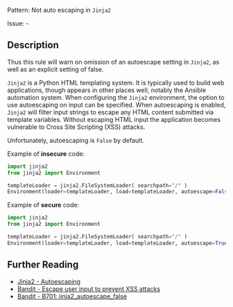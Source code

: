 Pattern: Not auto escaping in `Jinja2`

Issue: -

## Description

Thus this rule will warn on omission of an autoescape setting in `Jinja2`, as well as an explicit setting of
false. 

`Jinja2` is a Python HTML templating system. It is typically used to build web
applications, though appears in other places well, notably the Ansible
automation system. When configuring the `Jinja2` environment, the option to use
autoescaping on input can be specified. When autoescaping is enabled, `Jinja2`
will filter input strings to escape any HTML content submitted via template
variables. Without escaping HTML input the application becomes vulnerable to
Cross Site Scripting (XSS) attacks.

Unfortunately, autoescaping is `False` by default. 


Example of **insecure** code:

```python
import jinja2
from jinja2 import Environment

templateLoader = jinja2.FileSystemLoader( searchpath="/" )
Environment(loader=templateLoader, load=templateLoader, autoescape=False)
```

Example of **secure** code:

```python
import jinja2
from jinja2 import Environment

templateLoader = jinja2.FileSystemLoader( searchpath="/" )
Environment(loader=templateLoader, load=templateLoader, autoescape=True)
```

## Further Reading

* [Jinja2 - Autoescaping](http://jinja.pocoo.org/docs/dev/api/#autoescaping)
* [Bandit - Escape user input to prevent XSS attacks](https://security.openstack.org/guidelines/dg_cross-site-scripting-xss.html)
* [Bandit - B701: jinja2_autoescape_false](https://bandit.readthedocs.io/en/latest/plugins/b701_jinja2_autoescape_false.html)
